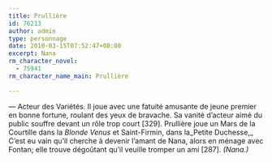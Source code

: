```yaml
---
title: Prullière
id: 76213
author: admin
type: personnage
date: 2010-03-15T07:52:47+00:00
excerpt: Nana
rm_character_novel:
  - 75941
rm_character_name_main: Prullière

---
```

— Acteur des Variétés. Il joue avec une fatuité amusante de jeune premier en bonne fortune, roulant des yeux de bravache. Sa vanité d&rsquo;acteur aimé du public souffre devant un rôle trop court [329]. Prullière joue un Mars de la Courtille dans la _Blonde Venus_ et Saint-Firmin, dans la_Petite Duchesse,_ C&rsquo;est eu vain qu&rsquo;il cherche à devenir l&rsquo;amant de Nana, alors en ménage avec Fontan; elle trouve dégoûtant qu&rsquo;il veuille tromper un ami [287]. _(Nana.)_